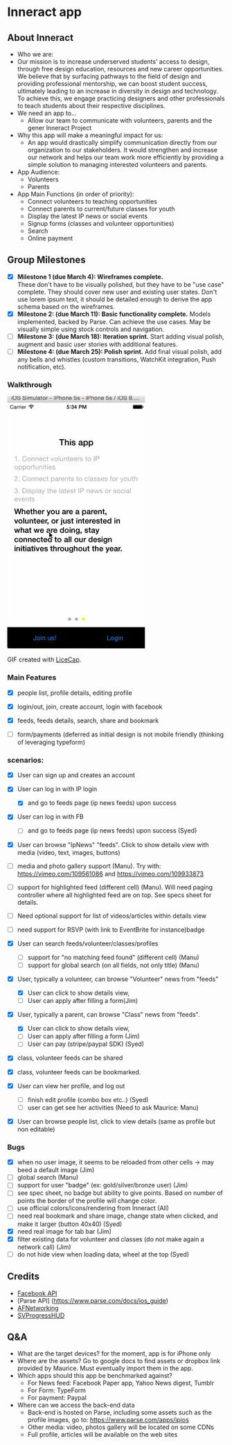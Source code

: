 # Inneract app

## About Inneract
*  Who we are: 
  * Our mission is to increase underserved students’ access to design, through free design education, resources and new career opportunities. We believe that by surfacing pathways to the field of design and providing professional mentorship, we can boost student success, ultimately leading to an increase in diversity in design and technology. To achieve this, we engage practicing designers and other professionals to teach students about their respective disciplines. 
* We need an app to…
  * Allow our team to communicate with volunteers, parents and the gener lnneract Project
* Why this app will make a meaningful impact for us: 
  * An app would drastically simplify communication directly from our organization to our stakeholders. It would strengthen and increase our network and helps our team work more efficiently by providing a simple solution to managing interested volunteers and parents. 
* App Audience: 
   * Volunteers 
   * Parents 
* App Main Functions (in order of priority): 
   * Connect volunteers to teaching opportunities   
   * Connect parents to current/future classes for youth 
   * Display the latest IP news or social events 
   * Signup forms (classes and volunteer opportunities) 
   * Search 
   * Online payment
   
## Group Milestones
- [x] __Milestone 1 (due March 4):  Wireframes complete.__  
    These don't have to be visually polished, but they have to be "use case" complete. They should cover new user and existing user states. Don't use lorem ipsum text, it should be detailed enough to derive the app schema based on the wireframes.
- [X] __Milestone 2: (due March 11): Basic functionality complete.__
   Models implemented, backed by Parse. Can achieve the use cases. May be visually simple using stock controls and navigation.
- [ ] __Milestone 3: (due March 18): Iteration sprint.__
   Start adding visual polish, augment and basic user stories with additional features.
- [ ] __Milestone 4: (due March 25): Polish sprint.__
   Add final visual polish, add any bells and whistles (custom transitions, WatchKit integration, Push notification, etc).

### Walkthrough
![Demo](inneract-demo.gif)

GIF created with [LiceCap](http://www.cockos.com/licecap/).

### Main Features
- [x] people list, profile details, editing profile
- [x] login/out, join, create account, login with facebook
- [x] feeds, feeds details, search, share and bookmark
- [ ] form/payments (deferred as initial design is not mobile friendly (thinking of leveraging typeform)


### scenarios:


- [x] User can sign up and creates an account​ 
- [x] User can log in with IP login
  - [x] and go to feeds page (ip news feeds) upon success​
- [x] User can log in with FB
  - [ ] and go to feeds page (ip news feeds) upon success​ (Syed)
- [x]  User can browse "IpNews" "feeds". Click to show details view with media (video, text, images​, buttons​)
  - [ ] media and photo gallery support (Manu). Try with: https://vimeo.com/109561086 and https://vimeo.com/109933873
  - [ ] support for highlighted feed (different cell) (Manu). Will need paging controller where all highlighted feed are on top. See specs sheet for details.
  - [ ] Need optional support for list of videos/articles within details view
  - [ ] need support for RSVP (with link to EventBrite for instance)badge
- [x] User can search feeds/volunteer/classes/profiles
  - [ ] support for "no matching feed found" (different cell) (Manu)
  - [ ] support for global search (on all fields, not only title) (Manu)
- [x] User, typically a volunteer, can browse "Volunteer" news from "feeds" 
  - [x] User can click to show details view, 
  - [ ] User can apply after filling a form​(Jim)
- [x] User, typically a parent, can browse "Class" news from "feeds". 
  - [x] User can click to show details view, 
  - [ ] User can apply after filling a form (Jim)
  - [ ] User can pay (stripe/paypal SDK) (Syed)
- [x] class, volunteer feeds can be shared 
- [x]  class, volunteer feeds can be bookmarked. 
- [x] User can view her profile, and log out​ 
  - [ ] finish edit profile (combo box etc..) (Syed)
  - [ ] user can get see her activities (Need to ask Maurice: Manu)
- [x] User can browse people list, click to view details (same as profile but non editable)​


### Bugs
- [X] when no user image, it seems to be reloaded from other cells -> may beed a default image (Jim)
- [ ] global search (Manu)
- [ ] support for user "badge" (ex: gold/silver/bronze user) (Jim)
- [ ] see spec sheet, no badge but ability to give points. Based on number of points the border of the profile will change color.
- [ ] use official colors/icons/rendering from Inneract (All)
- [ ] need real bookmark and share image, change state when clicked, and make it larger (button 40x40) (Syed)
- [x] need real image for tab bar (Jim)
- [x] filter existing data for volunteer and classes (do not make again a network call) (Jim)
- [ ] do not hide view when loading data, wheel at the top (Syed)

Credits
---------
* [Facebook API](https://developers.facebook.com/)
* [Parse API] (https://www.parse.com/docs/ios_guide)
* [AFNetworking](https://github.com/AFNetworking/AFNetworking)
* [SVProgressHUD](https://github.com/TransitApp/SVProgressHUD)

## Q&A
- What are the target devices?
   for the moment, app is for iPhone only
- Where are the assets?
   Go to google docs to find assets or dropbox link provided by Maurice. Must eventually import them in the app.
- Which apps should this app be benchmarked against?
   - For News feed: Facebook Paper app, Yahoo News digest, Tumblr
   - For Form: TypeForm
   - For payment: Paypal
-  Where can we access the back-end data
   - Back-end is hosted on Parse, including some assets such as the profile images, go to: https://www.parse.com/apps/ipios
   - Other media: video, photos gallery will be located on some CDNs
   - Full profile, articles will be available on the web sites

  



